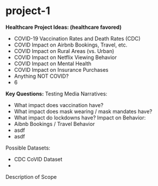 # project-1


**Healthcare Project Ideas: (healthcare favored)**
- COVID-19 Vaccination Rates and Death Rates (CDC)
- COVID Impact on Airbnb Bookings, Travel, etc.
- COVID Impact on Rural Areas (vs. Urban)
- COVID Impact on Netflix Viewing Behavior
- COVID Impact on Mental Health
- COVID Impact on Insurance Purchases
- Anything NOT COVID?
- 6

**Key Questions:**
Testing Media Narratives:
- What impact does vaccination have?
- What impact does mask wearing / mask mandates have?
- What impact do lockdowns have?
Impact on Behavior:
- Aibnb Bookings / Travel Behavior
- asdf
- asdf


Possible Datasets:
- CDC CoVID Dataset
- 





Description of Scope
